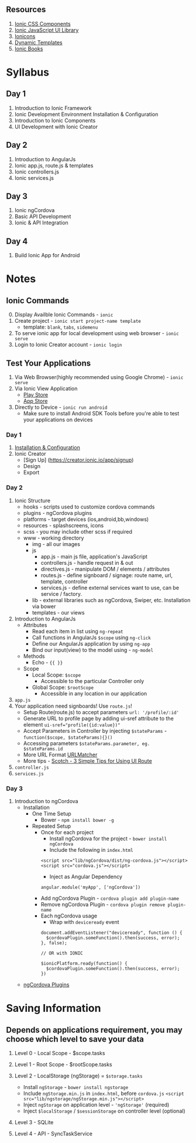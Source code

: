 ## Resources

1. [Ionic CSS Components](http://ionicframework.com/docs/components/)
2. [Ionic JavaScript UI Library](http://ionicframework.com/docs/api)
3. [Ionicons](http://ionicframework.com/docs/components/#icons)
4. [Dynamic Templates](http://ionicframework.com/docs/platform-customization/dynamic-templates.html)
5. [Ionic Books](http://ionicframework.com/docs/guide/)

# Syllabus

## Day 1

1. Introduction to Ionic Framework
2. Ionic Development Environment Installation & Configuration
3. Introduction to Ionic Components
4. UI Development with Ionic Creator

## Day 2

1. Introduction to AngularJs
2. Ionic app.js, route.js & templates
3. Ionic controllers.js
4. Ionic services.js

## Day 3

1. Ionic ngCordova
2. Basic API Development
3. Ionic & API Integration

## Day 4

1. Build Ionic App for Android

# Notes

## Ionic Commands ##

0. Display Availble Ionic Commands - `ionic`
1. Create project - `ionic start project-name template`
	- template: `blank`, `tabs`, `sidemenu`
2. To serve ionic app for local development using web browser - `ionic serve`
3. Login to Ionic Creator account - `ionic login`

## Test Your Applications ##

1. Via Web Browser(highly recommended using Google Chrome) - `ionic serve`
2. Via Ionic View Application
	- [Play Store](https://play.google.com/store/apps/details?id=com.ionic.viewapp)
	- [App Store](https://itunes.apple.com/us/app/ionic-view/id849930087?mt=8)
3. Directly to Device - `ionic run android`
	- Make sure to install Android SDK Tools before you're able to test your applications on devices

### Day 1 ###

1. [Installation & Configuration](http://bit.ly/cc-ionic-installation)
2. Ionic Creator
	- [Sign Up] (https://creator.ionic.io/app/signup)
	- Design
	- Export

### Day 2 ###

1. Ionic Structure
	- hooks - scripts used to customize cordova commands
	- plugins - ngCordova plugins
	- platforms - target devices (ios,android,bb,windows)
	- resources - splashscreens, icons
	- scss - you may include other scss if required
	- www - working directory
		- img - all our images
		- js
			- app.js - main js file, application's JavaScript
			- controllers.js - handle request in & out
			- directives.js - manipulate DOM / elements / attributes
			- routes.js - define signboard / signage: route name, url, template, controller
			- services.js - define external services want to use, can be service / factory.
		- lib - external libraries such as ngCordova, Swiper, etc. Installation via bower
		- templates - our views
2. Introduction to AngularJs
	- Attributes
		- Read each item in list using `ng-repeat`
		- Call functions in AngularJs `$scope` using `ng-click`
		- Define our AngularJs application by using `ng-app`
		- Bind our input(view) to the model using - `ng-model`
	- Methods
		- Echo - `{{ }}`
	- Scope
		- Local Scope: `$scope`
			- Accessible to the particular Controller only
		- Global Scope: `$rootScope`
			- Accessible in any location in our application
3. `app.js`
4. Your application need signboards! Use `route.js`!
	- Setup Route(route.js) to accept parameters `url: '/profile/:id'`
	- Generate URL to profile page by adding ui-sref attribute to the element `ui-sref="profile({id:value})"`
	- Accept Parameters in Controller by injecting `$stateParams` - `function($scope, $stateParams){}()`
	- Accessing parameters `$stateParams.parameter, eg. $stateParams.id`
	- More URL Format [URLMatcher](http://angular-ui.github.io/ui-router/site/#/api/ui.router.util.type:UrlMatcher)
	- More tips - [Scotch - 3 Simple Tips for Using UI Route](https://scotch.io/tutorials/3-simple-tips-for-using-ui-router)
5. `controller.js`
6. `services.js`

### Day 3 ###

1. Introduction to ngCordova
	- Installation
		- One Time Setup
			- Bower - `npm install bower -g`
		- Repeated Setup
			- Once for each project
				- Install ngCordova for the project - `bower install ngCordova`
				- Include the following in `index.html`
				```
				<script src="lib/ngCordova/dist/ng-cordova.js"></script>
				<script src="cordova.js"></script>
				```
				- Inject as Angular Dependency
				```
				angular.module('myApp', ['ngCordova'])
				```
			- Add ngCordova Plugin - `cordova plugin add plugin-name`
			- Remove ngCordova Plugin - `cordova plugin remove plugin-name`
			- Each ngCordova usage
				- Wrap with `deviceready` event
				```
				document.addEventListener("deviceready", function () {
				  $cordovaPlugin.someFunction().then(success, error);
				}, false);

				// OR with IONIC

				$ionicPlatform.ready(function() {
				  $cordovaPlugin.someFunction().then(success, error);
				})
				```
	- [ngCordova Plugins](http://ngcordova.com/docs/plugins/)

# Saving Information

## Depends on applications requirement, you may choose which level to save your data ##

1. Level 0 - Local Scope - $scope.tasks
	
2. Level 1 - Root Scope - $rootScope.tasks

3. Level 2 - LocalStorage (ngStorage) = `$storage.tasks`
	- Install `ngStorage` -	`bower install ngstorage`
	- Include `ngStorage.min.js` in `index.html`, before `cordova.js`
	```<script src="lib/ngstorage/ngStorage.min.js"></script>```
	- Inject `ngStorage` on application level - `'ngStorage'` (required)
	- Inject `$localStorage` / `$sessionStorage` on controller level (optional)

4. Level 3 - SQLite

5. Level 4 - API - SyncTaskService




















